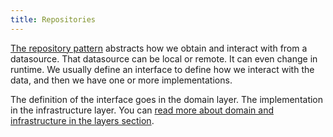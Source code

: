 ```yaml
---
title: Repositories
---
```


[The repository pattern](https://martinfowler.com/eaaCatalog/repository.html) abstracts how we obtain and interact with from a datasource. That datasource can be local or remote. It can even change in runtime. We usually define an interface to define how we interact with the data, and then we have one or more implementations.

The definition of the interface goes in the domain layer. The implementation in the infrastructure layer. You can [read more about domain and infrastructure in the layers section](/docs/layers).
